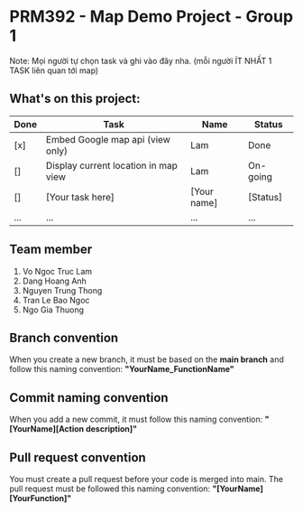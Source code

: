 # PRM392 - Map Demo Project - Group 1
Note: Mọi người tự chọn task và ghi vào đây nha. (mỗi người ÍT NHẤT 1 TASK liên quan tới map)
## What's on this project:
Done| Task | Name | Status
----| ---- | ---- | ---
[x] | Embed Google map api (view only) | Lam | Done
[] | Display current location in map view | Lam | On-going
[] | [Your task here] | [Your name] | [Status]
...| ... | ... | ...
## Team member
1. Vo Ngoc Truc Lam
2. Dang Hoang Anh
3. Nguyen Trung Thong
4. Tran Le Bao Ngoc
5. Ngo Gia Thuong
## Branch convention
When you create a new branch, it must be based on the **main branch** and follow this naming convention:
**"YourName_FunctionName"**
## Commit naming convention
When you add a new commit, it must follow this naming convention:
**"[YourName][Action description]"**
## Pull request convention
You must create a pull request before your code is merged into main. The pull request must be followed this naming convention:
**"[YourName][YourFunction]"**
